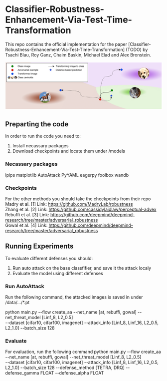 # Classifier-Robustness-Enhancement-Via-Test-Time-Transformation

This repo contains the official implementation for the paper [Classifier-Robustness-Enhancement-Via-Test-Time-Transformation] (TODO) by Tsachi Blau, Roy Ganz, Chaim Baskin, Michael Elad and Alex Bronstein. 


![alt text](https://github.com/tsachiblau/Classifier-Robustness-Enhancement-Via-Test-Time-Transformation/blob/main/method.png)


## Preparting the code
In order to run the code you need to:

1. Install necassary packages
2. Download checkpoints and locate them under /models

### Necassary packages
lpips
matplotlib
AutoAttack
PyYAML
eagerpy
foolbox
wandb

### Checkpoints

For the other methods you should take the checkpoints from their repo
Madry et al.   [1]    Link: https://github.com/MadryLab/robustness  
Zhang et al.   [2]    Link: https://github.com/cassidylaidlaw/perceptual-advex  
Rebuffi et al. [3]    Link: https://github.com/deepmind/deepmind-research/tree/master/adversarial_robustness  
Gowal et al.   [4]    Link: https://github.com/deepmind/deepmind-research/tree/master/adversarial_robustness  



## Running Experiments
To evaluate different defenses you should:

1. Run auto attack on the base classfifier, and save it the attack localy 
2. Evaluate the model using different defenses

### Run AutoAttack
Run the following command, the attacked images is saved in under /data/.../*.pt

python main.py  --flow create_aa
                --net_name [at, rebuffi, gowal]
                --net_threat_model [Linf_8, L2_0.5]  
                --dataset [cifar10, cifar100, imagenet] 
                --attack_info [Linf_8, Linf_16, L2_0.5, L2_1.0] 
                --batch_size 128
                
### Evaluate
For evaluation, run the following command
python main.py  --flow create_aa
                --net_name [at, rebuffi, gowal]
                --net_threat_model [Linf_8, L2_0.5]  
                --dataset [cifar10, cifar100, imagenet] 
                --attack_info [Linf_8, Linf_16, L2_0.5, L2_1.0] 
                --batch_size 128
                --defense_method [TETRA, DRQ]
                --defense_gamma FLOAT
                --defense_alpha FLOAT
                
